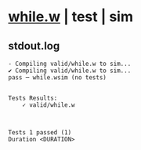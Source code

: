 # [while.w](../../../../examples/tests/valid/while.w) | test | sim

## stdout.log
```log
- Compiling valid/while.w to sim...
✔ Compiling valid/while.w to sim...
pass ─ while.wsim (no tests)
 

Tests Results:
    ✓ valid/while.w



Tests 1 passed (1) 
Duration <DURATION>

```

